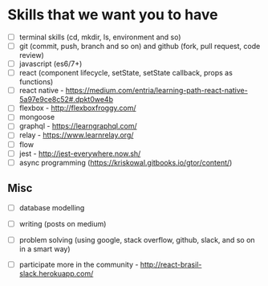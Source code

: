 # Skills that we want you to have

- [ ] terminal skills (cd, mkdir, ls, environment and so)
- [ ] git (commit, push, branch and so on) and github (fork, pull request, code review)
- [ ] javascript (es6/7+)
- [ ] react (component lifecycle, setState, setState callback, props as functions)
- [ ] react native - https://medium.com/entria/learning-path-react-native-5a97e9ce8c52#.dpkt0we4b
- [ ] flexbox - http://flexboxfroggy.com/
- [ ] mongoose
- [ ] graphql - https://learngraphql.com/
- [ ] relay - https://www.learnrelay.org/
- [ ] flow
- [ ] jest - http://jest-everywhere.now.sh/
- [ ] async programming (https://kriskowal.gitbooks.io/gtor/content/)

## Misc
- [ ] database modelling
- [ ] writing (posts on medium)
- [ ] problem solving (using google, stack overflow, github, slack, and so on in a smart way)
- [ ] participate more in the community - http://react-brasil-slack.herokuapp.com/

